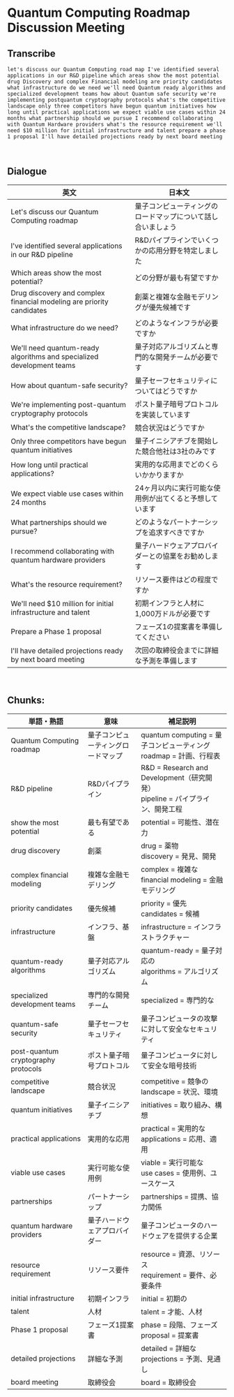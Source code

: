 # Quantum Computing Roadmap Discussion Meeting

## Transcribe
```
let's discuss our Quantum Computing road map I've identified several applications in our R&D pipeline which areas show the most potential drug Discovery and complex Financial modeling are priority candidates what infrastructure do we need we'll need Quantum ready algorithms and specialized development teams how about Quantum safe security we're implementing postquantum cryptography protocols what's the competitive landscape only three competitors have begun quantum initiatives how long until practical applications we expect viable use cases within 24 months what partnership should we pursue I recommend collaborating with Quantum Hardware providers what's the resource requirement we'll need $10 million for initial infrastructure and talent prepare a phase 1 proposal I'll have detailed projections ready by next board meeting
```

<br>

## Dialogue

| 英文 | 日本文 |
|------|--------|
| Let's discuss our Quantum Computing roadmap | 量子コンピューティングのロードマップについて話し合いましょう |
| I've identified several applications in our R&D pipeline | R&Dパイプラインでいくつかの応用分野を特定しました |
| Which areas show the most potential? | どの分野が最も有望ですか |
| Drug discovery and complex financial modeling are priority candidates | 創薬と複雑な金融モデリングが優先候補です |
| What infrastructure do we need? | どのようなインフラが必要ですか |
| We'll need quantum-ready algorithms and specialized development teams | 量子対応アルゴリズムと専門的な開発チームが必要です |
| How about quantum-safe security? | 量子セーフセキュリティについてはどうですか |
| We're implementing post-quantum cryptography protocols | ポスト量子暗号プロトコルを実装しています |
| What's the competitive landscape? | 競合状況はどうですか |
| Only three competitors have begun quantum initiatives | 量子イニシアチブを開始した競合他社は3社のみです |
| How long until practical applications? | 実用的な応用までどのくらいかかりますか |
| We expect viable use cases within 24 months | 24ヶ月以内に実行可能な使用例が出てくると予想しています |
| What partnerships should we pursue? | どのようなパートナーシップを追求すべきですか |
| I recommend collaborating with quantum hardware providers | 量子ハードウェアプロバイダーとの協業をお勧めします |
| What's the resource requirement? | リソース要件はどの程度ですか |
| We'll need $10 million for initial infrastructure and talent | 初期インフラと人材に1,000万ドルが必要です |
| Prepare a Phase 1 proposal | フェーズ1の提案書を準備してください |
| I'll have detailed projections ready by next board meeting | 次回の取締役会までに詳細な予測を準備します |

<br>

## **Chunks:**

| 単語・熟語 | 意味 | 補足説明 |
|---|---|---|
| Quantum Computing roadmap | 量子コンピューティングロードマップ | quantum computing = 量子コンピューティング<br>roadmap = 計画、行程表 |
| R&D pipeline | R&Dパイプライン | R&D = Research and Development（研究開発）<br>pipeline = パイプライン、開発工程 |
| show the most potential | 最も有望である | potential = 可能性、潜在力 |
| drug discovery | 創薬 | drug = 薬物<br>discovery = 発見、開発 |
| complex financial modeling | 複雑な金融モデリング | complex = 複雑な<br>financial modeling = 金融モデリング |
| priority candidates | 優先候補 | priority = 優先<br>candidates = 候補 |
| infrastructure | インフラ、基盤 | infrastructure = インフラストラクチャー |
| quantum-ready algorithms | 量子対応アルゴリズム | quantum-ready = 量子対応の<br>algorithms = アルゴリズム |
| specialized development teams | 専門的な開発チーム | specialized = 専門的な |
| quantum-safe security | 量子セーフセキュリティ | 量子コンピュータの攻撃に対して安全なセキュリティ |
| post-quantum cryptography protocols | ポスト量子暗号プロトコル | 量子コンピュータに対して安全な暗号技術 |
| competitive landscape | 競合状況 | competitive = 競争の<br>landscape = 状況、環境 |
| quantum initiatives | 量子イニシアチブ | initiatives = 取り組み、構想 |
| practical applications | 実用的な応用 | practical = 実用的な<br>applications = 応用、適用 |
| viable use cases | 実行可能な使用例 | viable = 実行可能な<br>use cases = 使用例、ユースケース |
| partnerships | パートナーシップ | partnerships = 提携、協力関係 |
| quantum hardware providers | 量子ハードウェアプロバイダー | 量子コンピュータのハードウェアを提供する企業 |
| resource requirement | リソース要件 | resource = 資源、リソース<br>requirement = 要件、必要条件 |
| initial infrastructure | 初期インフラ | initial = 初期の |
| talent | 人材 | talent = 才能、人材 |
| Phase 1 proposal | フェーズ1提案書 | phase = 段階、フェーズ<br>proposal = 提案書 |
| detailed projections | 詳細な予測 | detailed = 詳細な<br>projections = 予測、見通し |
| board meeting | 取締役会 | board = 取締役会 |
